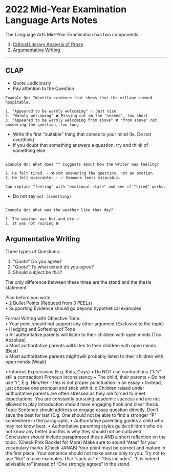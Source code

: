 # 2022 Mid-Year Examination Language Arts Notes

The Language Arts Mid-Year Examination has two components:
1. [Critical Literary Analysis of Prose](#clap)
2. [Argumentative Writing](#argumentative-writing)

---

## CLAP

 - Quote Judiciously
 - Pay attention to the Question
```
Example Qn: Identify evidence that shows that the village seemed hospitable.

1. "Appeared to be warmly welcoming" ✅ Just nice
2. "Warmly welcoming" ❌ Missing out on the "seemed", too short
3. "Appeared to be warmly welcoming from above" ❌ "from above" not answering the question, too long
```
 - Write the first "suitable" thing that comes to your mind (Ie. Do not overthink)
 - If you doubt that something answers a question, try and think of something else

```

Example Qn: What does "" suggests about how the writer was feeling?

1. He felt tired. - ❌ Not answering the question, not an emotion
2. He felt miserable. - ✅ Someone feels miserable.

Can replace "feeling" with "emotional state" and see if "tired" works.

```

- Do not say `not [something]`

``` 

Example Qn: What was the weather like that day?

1. The weather was hot and dry ✅
2. It was not raining ❌

```
## Argumentative Writing

Three types of Questions:

1. "*Quote*" Do you agree?
2. "*Quote*" To what extent do you agree?
3. Should *subject* be *this*?

The only difference between these three are the stand and the thesis statement.

Plan before you write:  
    •	2 Bullet Points (Reduced from 3 PEELs)  
    •	Supporting Evidence should go beyond hypothetical examples  

Formal Writing with Objective Tone:  
    •	Your point should not support any other argument (Exclusive to the topic)  
    •	Hedging and Softening of Tone  
        o	All authoritative parents will listen to their children with open minds (Too Absolute)  
        o	Most authoritative parents will listen to their children with open minds (Best)  
        o	Most authoritative parents might/will probably listen to their children with open minds (Weak)  

        
•	Informal Expressions (E.g. Kids, Guys)
•	Do NOT use contractions (“It’s” still a contraction)
Pronoun inconsistency
•	The child, their parents
•	Do not use “/”, E.g. Him/Her – this is not proper punctuation in an essay
•	Instead, just choose one pronoun and stick with it.
o	Children raised under authoritative parents are often stressed as they are forced to meet expectations. You are constantly pursuing academic success and are not allowed to play
Introduction should have engaging hook and clear thesis.
Topic Sentence should address or engage essay question directly. Don’t save the best for last (E.g. One should not be able to find a stronger “P” somewhere in the paragraph).
•	Authoritative parenting guides a child who may not know best.
•	Authoritative parenting styles guide children who do not know any better and this is why they should not be outlawed.
Conclusion should include paraphrased thesis AND a short reflection on the topic. (Check Pink Booklet for More)
Make sure to sound “Atas” for your vocabulary marks (Check JANAB)
Your point must be correct and mature in the first place.
Your sentence should not make sense only to you.
Try not to use “like” to give examples. Use “such as” or “this includes”.
“It is indeed advisable to” instead of “One strongly agrees” in the stand.
